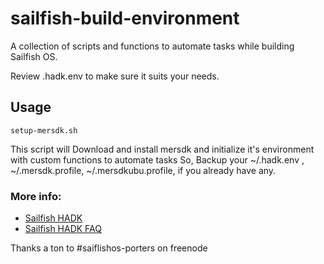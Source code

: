# sailfish-build-environment

A collection of scripts and functions to automate tasks while building Sailfish OS.

Review .hadk.env to make sure it suits your needs.

## Usage

`
  setup-mersdk.sh 
`

This script will Download and install mersdk and initialize it's environment with custom functions to automate tasks
So, Backup your ~/.hadk.env , ~/.mersdk.profile, ~/.mersdkubu.profile, if you already have any.

### More info:

* [Sailfish HADK](https://sailfishos.org/develop/hadk/)
* [Sailfish HADK FAQ](http://piratepad.net/hadk-faq-v2)

Thanks a ton to #saiflishos-porters on freenode
